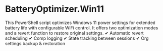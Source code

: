 # BatteryOptimizer.Win11
This PowerShell script optimizes Windows 11 power settings for extended battery life with configurable WiFi control. It offers two optimization modes and a revert function to restore original settings.  ✔ Automatic revert scheduling ✔ Comp logging ✔ State tracking between sessions ✔ Org settings backup &amp; restoration
